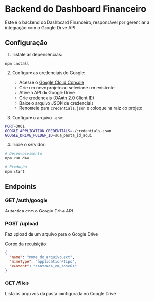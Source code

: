 # Backend do Dashboard Financeiro

Este é o backend do Dashboard Financeiro, responsável por gerenciar a integração com o Google Drive API.

## Configuração

1. Instale as dependências:
```bash
npm install
```

2. Configure as credenciais do Google:
   - Acesse o [Google Cloud Console](https://console.cloud.google.com)
   - Crie um novo projeto ou selecione um existente
   - Ative a API do Google Drive
   - Crie credenciais (OAuth 2.0 Client ID)
   - Baixe o arquivo JSON de credenciais
   - Renomeie para `credentials.json` e coloque na raiz do projeto

3. Configure o arquivo `.env`:
```bash
PORT=3001
GOOGLE_APPLICATION_CREDENTIALS=./credentials.json
GOOGLE_DRIVE_FOLDER_ID=sua_pasta_id_aqui
```

4. Inicie o servidor:
```bash
# Desenvolvimento
npm run dev

# Produção
npm start
```

## Endpoints

### GET /auth/google
Autentica com o Google Drive API

### POST /upload
Faz upload de um arquivo para o Google Drive

Corpo da requisição:
```json
{
  "name": "nome_do_arquivo.ext",
  "mimeType": "application/tipo",
  "content": "conteudo_em_base64"
}
```

### GET /files
Lista os arquivos da pasta configurada no Google Drive 
